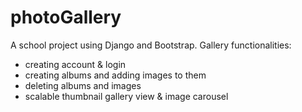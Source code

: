 # photoGallery

A school project using Django and Bootstrap. 
Gallery functionalities: 
- creating account & login
- creating albums and adding images to them
- deleting albums  and images
- scalable thumbnail gallery view & image carousel
